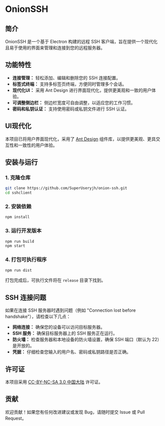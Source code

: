 # OnionSSH

## 简介

OnionSSH 是一个基于 Electron 构建的远程 SSH 客户端，旨在提供一个现代化且易于使用的界面来管理和连接到您的远程服务器。

## 功能特性

*   **连接管理：** 轻松添加、编辑和删除您的 SSH 连接配置。
*   **标签式终端：** 支持多标签页终端，方便同时管理多个会话。
*   **现代化UI：** 采用 Ant Design 进行界面现代化，提供更美观和一致的用户体验。
*   **可调整侧边栏：** 侧边栏宽度可自由调整，以适应您的工作习惯。
*   **密码和私钥认证：** 支持使用密码或私钥文件进行 SSH 认证。

## UI现代化

本项目已将用户界面现代化，采用了 [Ant Design](https://ant.design/) 组件库，以提供更美观、更具交互性和一致性的用户体验。

## 安装与运行

### 1. 克隆仓库

```bash
git clone https://github.com/SuperUseryjh/onion-ssh.git
cd sshclient
```

### 2. 安装依赖

```bash
npm install
```

### 3. 运行开发版本

```bash
npm run build
npm start
```

### 4. 打包可执行程序

```bash
npm run dist
```

打包完成后，可执行文件将在 `release` 目录下找到。

## SSH 连接问题

如果在连接 SSH 服务器时遇到问题（例如 "Connection lost before handshake"），请检查以下几点：

*   **网络连接：** 确保您的设备可以访问目标服务器。
*   **SSH 服务：** 确保目标服务器上的 SSH 服务正在运行。
*   **防火墙：** 检查服务器和本地设备的防火墙设置，确保 SSH 端口（默认为 22）是开放的。
*   **凭据：** 仔细检查您输入的用户名、密码或私钥路径是否正确。

## 许可证

本项目采用 [CC-BY-NC-SA 3.0 中国大陆](https://creativecommons.org/licenses/by-nc-sa/3.0/cn/deed.zh) 许可证。

## 贡献

欢迎贡献！如果您有任何改进建议或发现 Bug，请随时提交 Issue 或 Pull Request。
